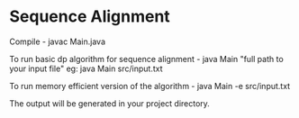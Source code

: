# Sequence Alignment

Compile - javac Main.java

To run basic dp algorithm for sequence alignment - java Main "full path to your input file" eg: java Main src/input.txt

To run memory efficient version of the algorithm - java Main -e src/input.txt

The output will be generated in your project directory.

